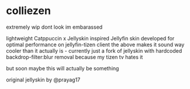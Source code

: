 # colliezen
extremely wip dont look im embarassed

lightweight Catppuccin x Jellyskin inspired Jellyfin skin developed for optimal performance on jellyfin-tizen client
the above makes it sound way cooler than it actually is - currently just a fork of jellyskin with hardcoded backdrop-filter:blur removal because my tizen tv hates it

but soon maybe this will actually be something

original jellyskin by @prayag17
